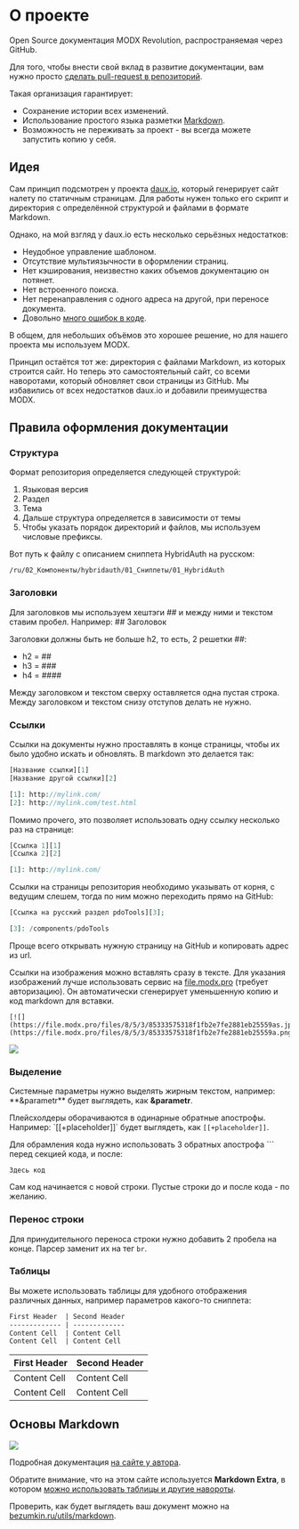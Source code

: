 # О проекте

Open Source документация MODX Revolution, распространяемая через GitHub.

Для того, чтобы внести свой вклад в развитие документации, вам нужно просто [сделать pull-request в репозиторий][2].

Такая организация гарантирует:

* Сохранение истории всех изменений.
* Использование простого языка разметки [Markdown][3].
* Возможность не переживать за проект - вы всегда можете запустить копию у себя.

## Идея

Сам принцип подсмотрен у проекта [daux.io][4], который генерирует сайт налету по статичным страницам. Для работы нужен только его скрипт и директория с определённой структурой и файлами в формате Markdown.

Однако, на мой взгляд у daux.io есть несколько серьёзных недостатков:

* Неудобное управление шаблоном.
* Отсутствие мультиязычности в оформлении страниц.
* Нет кэширования, неизвестно каких объемов документацию он потянет.
* Нет встроенного поиска.
* Нет перенаправления с одного адреса на другой, при переносе документа.
* Довольно [много ошибок в коде][5].

В общем, для небольших объёмов это хорошее решение, но для нашего проекта мы используем MODX.

Принцип остаётся тот же: директория с файлами Markdown, из которых строится сайт. Но теперь это самостоятельный сайт, со всеми наворотами, который обновляет свои страницы из GitHub.
Мы избавились от всех недостатков daux.io и добавили преимущества MODX.

## Правила оформления документации

### Структура

Формат репозитория определяется следующей структурой:

1. Языковая версия
2. Раздел
3. Тема
4. Дальше структура определяется в зависимости от темы
5. Чтобы указать порядок директорий и файлов, мы используем числовые префиксы.

Вот путь к файлу с описанием сниппета HybridAuth на русском:

```
/ru/02_Компоненты/hybridauth/01_Сниппеты/01_HybridAuth
```

### Заголовки

Для заголовков мы используем хештэги \#\# и между ними и текстом ставим пробел. Например: \#\# Заголовок

Заголовки должны быть не больше h2, то есть, 2 решетки \#\#:

* h2 = \#\#
* h3 = \#\#\#
* h4 = \#\#\#\#

Между заголовком и текстом сверху оставляется одна пустая строка. Между заголовком и текстом снизу отступов делать не нужно.

### Ссылки

Ссылки на документы нужно проставлять в конце страницы, чтобы их было удобно искать и обновлять. В markdown это делается так:

``` php
[Название ссылки][1]
[Название другой ссылки][2]

[1]: http://mylink.com/
[2]: http://mylink.com/test.html
```

Помимо прочего, это позволяет использовать одну ссылку несколько раз на странице:

``` php
[Ссылка 1][1]
[Ссылка 2][2]

[1]: http://mylink.com/
```

Ссылки на страницы репозитория необходимо указывать от корня, с ведущим слешем, тогда по ним можно переходить прямо на GitHub:

``` php
[Ссылка на русский раздел pdoTools][3];

[3]: /components/pdoTools
```

Проще всего открывать нужную страницу на GitHub и копировать адрес из url.

Ссылки на изображения можно вставлять сразу в тексте. Для указания изображений лучше использовать сервис на [file.modx.pro][1] (требует авторизацию).
Он автоматически сгенерирует уменьшенную копию и код markdown для вставки.

```
[![](https://file.modx.pro/files/8/5/3/85333575318f1fb2e7fe2881eb25559as.jpg)](https://file.modx.pro/files/8/5/3/85333575318f1fb2e7fe2881eb25559a.png)
```

[![](https://file.modx.pro/files/9/1/3/9133c7c64f340c967fa9c6dba57cd2f9s.jpg)](https://file.modx.pro/files/9/1/3/9133c7c64f340c967fa9c6dba57cd2f9.png)

### Выделение

Cистемные параметры нужно выделять жирным текстом, например: \*\*&parametr\*\* будет выглядеть, как **&parametr**.

Плейсхолдеры оборачиваются в одинарные обратные апострофы. Например: \`[[+placeholder]]\` будет выглядеть, как `[[+placeholder]]`.

Для обрамления кода нужно использовать 3 обратных апострофа  \`\`\` перед секцией кода, и после:

```
Здесь код
```

Сам код начинается с новой строки. Пустые строки до и после кода - по желанию.

### Перенос строки

Для принудительного переноса строки нужно добавить 2 пробела на конце. Парсер заменит их на тег `br`.

### Таблицы

Вы можете использовать таблицы для удобного отображения различных данных, например параметров какого-то сниппета:

```md
First Header  | Second Header
------------- | -------------
Content Cell  | Content Cell
Content Cell  | Content Cell
```

First Header  | Second Header
------------- | -------------
Content Cell  | Content Cell
Content Cell  | Content Cell

## Основы Markdown

[![](https://file.modx.pro/files/9/5/0/95060490b555925b9366f5bea96b510es.jpg)](https://file.modx.pro/files/9/5/0/95060490b555925b9366f5bea96b510e.png)

Подробная документация [на сайте у автора][6].

Обратите внимание, что на этом сайте используется **Markdown Extra**, в котором [можно использовать таблицы и другие навороты][7].

Проверить, как будет выглядеть ваш документ можно на [bezumkin.ru/utils/markdown][8].

[1]: https://file.modx.pro
[2]: https://github.com/bezumkin/Docs/
[3]: http://ru.wikipedia.org/wiki/Markdown
[4]: http://daux.io
[5]: https://github.com/justinwalsh/daux.io/issues/
[6]: http://daringfireball.net/projects/markdown/syntax
[7]: http://michelf.ca/projects/php-markdown/extra/
[8]: http://bezumkin.ru/utils/markdown
